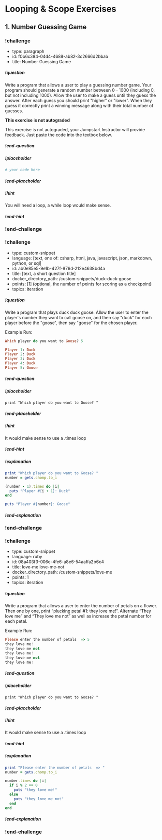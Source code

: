 # Looping & Scope Exercises

## 1.  Number Guessing Game

<!-- >>>>>>>>>>>>>>>>>>>>>> BEGIN CHALLENGE >>>>>>>>>>>>>>>>>>>>>> -->
<!-- Replace everything in square brackets [] and remove brackets  -->

### !challenge

* type: paragraph
* id: f0b6c384-04d4-4688-ab82-3c2666d2bbab
* title: Number Guessing Game
<!-- * points: [1] (optional, the number of points for scoring as a checkpoint) -->
<!-- * topics: [python, pandas] (optional the topics for analyzing points) -->

##### !question

Write a program that allows a user to play a guessing number game. Your program should generate a random number between 0 – 1000 (including 0, but not including 1000). Allow the user to make a guess until they guess the answer. After each guess you should print "higher" or "lower". When they guess it correctly print a winning message along with their total number of guesses.

**This exercise is not autograded**

This exercise is not autograded, your Jumpstart Instructor will provide feedback.  Just paste the code into the textbox below.

##### !end-question

##### !placeholder

```ruby
# your code here
```


##### !end-placeholder

<!-- other optional sections -->
##### !hint

You will need a loop, a while loop would make sense.

##### !end-hint
<!-- !rubric - !end-rubric (markdown, instructors can see while scoring a checkpoint) -->

### !end-challenge

<!-- ======================= END CHALLENGE ======================= -->

<!-- >>>>>>>>>>>>>>>>>>>>>> BEGIN CHALLENGE >>>>>>>>>>>>>>>>>>>>>> -->
<!-- Replace everything in square brackets [] and remove brackets  -->

### !challenge

* type: custom-snippet
* language: [text, one of: csharp, html, java, javascript, json, markdown, python, or sql]
* id: ab0e85e5-9e1b-427f-879d-212e4638bd4a
* title: [text, a short question title]
* docker_directory_path: /custom-snippets/duck-duck-goose
* points: [1] (optional, the number of points for scoring as a checkpoint)
* topics: iteration

##### !question

Write a program that plays duck duck goose. Allow the user to enter the player's number they want to call goose on, and then say "duck" for each player before the "goose", then say "goose" for the chosen player.

Example Run:

```ruby
Which player do you want to Goose? 5

Player 1: Duck
Player 2: Duck
Player 3: Duck
Player 4: Duck
Player 5: Goose
```

##### !end-question

##### !placeholder

```
print "Which player do you want to Goose? "
```

##### !end-placeholder

<!-- other optional sections -->
##### !hint

It would make sense to use a .times loop

##### !end-hint
<!-- !rubric - !end-rubric (markdown, instructors can see while scoring a checkpoint) -->
##### !explanation

```ruby
print "Which player do you want to Goose? "
number = gets.chomp.to_i

(number - 1).times do |i|
  puts "Player #{i + 1}: Duck"
end

puts "Player #{number}: Goose"
```

##### !end-explanation

### !end-challenge

<!-- ======================= END CHALLENGE ======================= -->

<!-- >>>>>>>>>>>>>>>>>>>>>> BEGIN CHALLENGE >>>>>>>>>>>>>>>>>>>>>> -->
<!-- Replace everything in square brackets [] and remove brackets  -->

### !challenge

* type: custom-snippet
* language: ruby
* id: 08a403f3-006c-4fe6-a8e6-54aaffa2b6c4
* title: love-me love-me-not
* docker_directory_path: /custom-snippets/love-me
* points: 1
* topics: iteration

##### !question

Write a program that allows a user to enter the number of petals on a flower. Then one by one, print “plucking petal #1: they love me!”. Alternate “They love me” and “They love me not” as well as increase the petal number for each petal.


Example Run:

```ruby
Please enter the number of petals  => 5
they love me!
they love me not
they love me!
they love me not
they love me!
```

##### !end-question

##### !placeholder

```
print "Which player do you want to Goose? "
```

##### !end-placeholder

<!-- other optional sections -->
##### !hint

It would make sense to use a .times loop

##### !end-hint
<!-- !rubric - !end-rubric (markdown, instructors can see while scoring a checkpoint) -->
##### !explanation

```ruby
print "Please enter the number of petals  => "
number = gets.chomp.to_i

number.times do |i|
  if i % 2 == 0
    puts "they love me!"
  else
    puts "they love me not"
  end
end
```

##### !end-explanation

### !end-challenge

<!-- ======================= END CHALLENGE ======================= -->
